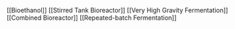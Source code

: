 [[Bioethanol]]
[[Stirred Tank Bioreactor]]
[[Very High Gravity Fermentation]]
[[Combined Bioreactor]]
[[Repeated-batch Fermentation]]
